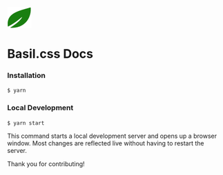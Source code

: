 ![basilcss logo](./static/img/basilcss-transparent.png)

# Basil.css Docs

### Installation

```
$ yarn
```

### Local Development

```
$ yarn start
```

This command starts a local development server and opens up a browser window. Most changes are reflected live without having to restart the server.

Thank you for contributing!
